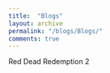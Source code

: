 ```yaml
---
title:  "Blogs"
layout: archive
permalink: "/blogs/Blogs/"
comments: true
---
```


Red Dead Redemption 2 



<!-- {% for post in site.posts %}
    {% include archive-single.html %}
{% endfor %} -->

